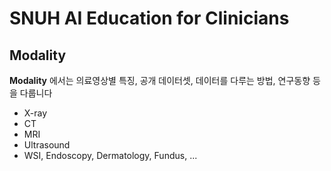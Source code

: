 # SNUH AI Education for Clinicians

## Modality
**Modality** 에서는 의료영상별 특징, 공개 데이터셋, 데이터를 다루는 방법, 연구동향 등을 다룹니다

* X-ray
* CT
* MRI
* Ultrasound
* WSI, Endoscopy, Dermatology, Fundus, ...
